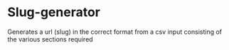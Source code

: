 # Slug-generator
Generates a url (slug) in the correct format from a csv input consisting of the various sections required
